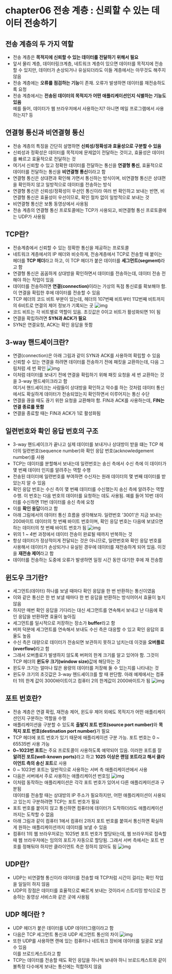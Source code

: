 # chapter06 전송 계층 : 신뢰할 수 있는 데이터 전송하기
## 전송 계층의 두 가지 역할
- 전송 계층은 <b>목적지에 신뢰할 수 있는 데이터를 전달하기 위해서 필요</b>
- 앞서 물리 계층, 데이터링크계층, 네트워크 계층이 있으면 데이터를 목적지에 전송할 수 있지만, 데이터가 손상되거나 유실되더라도 이들 계층에서는 아무것도 해주지 않음
- 전송 계층에는 <b>오류를 점검하는 기능</b>이 존재. 오류가 발생하면 데이터를 재전송하도록 요청
- 전송 계층에서는 <b>전송된 데이터의 목적지가 어떤 애플리케이션인지 식별하는 기능도 있음</b>  
  예를 들어, 데이터가 웹 브라우저에서 사용하는지? 아니면 메일 프로그램에서 사용하는지? 등

## 연결형 통신과 비연결형 통신
- 전송 계층의 특징을 간단히 설명하면 <b>신뢰성/정확성과 효율성으로 구분할 수 있음</b>
- 신뢰성과 정확성은 데이터를 목적지에 문제없이 전달하는 것이고, 효율성은 데이터를 빠르고 효율적으로 전달하는 것
- 여기서 신뢰할 수 있고 정확한 데이터를 전달하는 통신을 <b>연결형 통신</b>, 효율적으로 데이터를 전달하는 통신을 <b>비연결형 통신</b>이라고 함
- 연결형 통신은 상대편과 확인해 가면서 통신하는 방식이며, 비연결형 통신은 상대편을 확인하지 않고 일방적으로 데이터를 전송하는 방식 
- 연결형 통신은 신뢰성/정확성이 우선인 통신이라 여러 번 확인하고 보내는 반면, 비연결형 통신은 효율성이 우선이므로, 확인 절차 없이 일방적으로 보내는 것
- 비연결형 통신은 보통 동영상에서 사용됨
- 전송 계층의 연결형 통신 프로토콜에는 TCP가 사용되고, 비연결형 통신 프로토콜에는 UDP가 사용됨

## TCP란? 
- 전송계층에서 신뢰할 수 있는 정확한 통신을 제공하는 프로토콜
- 네트워크 계층에서의 IP 헤더와 비슷하게, 전송계층에서 TCP로 전송할 때 붙이는 헤더를 <b>TCP 헤더</b>라고 하고, 이 TCP 헤더가 붙은 데이터를 <b>세그먼트(segment)</b>라고 함
- 연결형 통신은 꼼꼼하게 상대방을 확인하면서 데이터를 전송하는데, 데이터 전송 전 해야 하는 작업이 있음
- 데이터를 전송하려면 <b>연결(connection)</b>이라는 가상의 독점 통신로를 확보해야 함. 이 연결을 확립한 후에 데이터를 전송할 수 있음
- TCP 헤더의 코드 비트 부분이 있는데, 헤더의 107번째 비트부터 112번째 비트까지의 6비트로 연결의 제어 정보가 기록되는 곳
![img](https://github.com/koni114/Network/blob/master/img/network_36.JPG)
- 코드 비트는 각 비트별로 역할이 있음. 초깃값은 0이고 비트가 활성화되면 1이 됨
- 연결을 확립하려면 <b>SYN과 ACK가 필요</b>
- SYN은 연결요청, ACK는 확인 응답을 뜻함

## 3-way 핸드셰이크란? 
- 연결(connection)은 아래 그림과 같이 SYN과 ACK를 사용하여 확립할 수 있음
- 신뢰할 수 있는 연결을 하려면 데이터를 전송하기 전에 패킷을 교환하는데, 다음 그림처럼 세 번 확인
![img](https://github.com/koni114/Network/blob/master/img/network_37.JPG)
- 이처럼 데이터를 보내기 전에 연결을 확립하기 위해 패킷 요청을 세 번 교환하는 것을 3-way 헨드셰이크라고 함  
  여기서 핸드셰이크는 사람들이 상대방을 확인하고 악수를 하는 것처럼 데이터 통신에서도 확실하게 데이터가 전송되었는지 확인하면서 이루어지는 통신 수단
- 연결을 끊을 때도 끊기 위한 요청을 교환해야 함. FIN과 ACK를 사용하는데, <b>FIN는 연결 종료를 뜻함</b>
- 연결을 종료할 때는 FIN과 ACK가 1로 활성화됨

## 일련번호와 확인 응답 번호의 구조
- 3-way 핸드셰이크가 끝나고 실제 데이터를 보내거나 상대방이 받을 떄는 TCP 헤더의 일련번호(sequence number)와 확인 응답 번호(acknowledgement number)를 사용
- TCP는 데이터를 분할해서 보내는데 일련번호는 송신 측에서 수신 측에 이 데이터가 몇 번째 데이터 인지를 알려주는 역할 수행
- 전송된 데이터에 일련번호를 부여하면 수신자는 원래 데이터의 몇 번째 데이터를 받았는지 알 수 있음
- 확인 응답 번호는 수신 측이 몇 번째 데이터를 수신했는지  송신 측에 알려주는 역할 수행. 이 번호는 다음 번호의 데이터를 요청하는 데도 사용됨. 예를 들어 10번 데이터를 수신하면 11번 데이터를 송신 측에 요청
- 이를 <b>확인 응답</b>이라고 함
- 아래 그림에서의 데이터 통신 흐름을 생각해보자. 일련번호 '3001'은 지금 보내는 200바이트 데이터의 첫 번째 바이트 번호이며, 확인 응답 번호는 다음에 보냈으면 하는 데이터의 첫 번째 바이트 번호가 됨
![img](https://github.com/koni114/Network/blob/master/img/network_38.JPG)
- 위의 1 ~ 4번 과정에서 데이터 전송이 완료될 때까지 반복하는 것
- 항상 데이터가 정상적이게 전달되는 것은 아니므로, 일련번호와 확인 응답 번호를 사용해서 데이터가 손상되거나 유실된 경우에 데이터를 재전송하게 되어 있음. 이것을 <b>재전송 제어</b>라고 함
- 데이터를 전송하는 도중에 오류가 발생하면 일정 시간 동안 대기한 후에 재 전송함

## 윈도우 크기란? 
- 세그먼트(데이터) 하나를 보낼 때마다 확인 응답을 한 번 반환하는 통신이였음
- 이와 같은 통신은 한 번 보낼 때마다 한 번 응답을 반환하는 방식어어서 효율이 높지 않음
- 하지만 매번 확인 응답을 기다리는 대신 세그먼트를 연속해서 보내고 난 다음에 확인 응답을 반환하면 효율이 높아짐
- 세그먼트를 일시적으로 저장하는 장소가 <b>buffer</b>라고 함
- 버퍼 덕분에 세그먼트를 연속해서 보내도 수신 측은 대응할 수 있고 확인 응답의 효율도 높음
- 수신 측은 대량으로 데이터가 전송되면 보관하지 못하고 넘치는데 이것을 <b>오버플로(overflow)</b>라고 함
- 그래서 오버플로가 발생하지 않도록 버퍼의 한계 크기를 알고 있어야 함. 그것이 TCP 헤더의 <b>윈도우 크기(window size)</b>값에 해당하는 것
- 윈도우 크기는 얼마나 많은 용량의 데이터를 저장해 둘 수 있는지를 나타내는 것
- 윈도우 크기의 초깃값은 3-way 헨드셰이크를 할 때 판단함. 아래 예제에서는 컴퓨터 1의 한계 값이 3000바이트이고 컴퓨터 2의 한계값이 2000바이트가 됨
![img](https://github.com/koni114/Network/blob/master/img/network_39.JPG)

## 포트 번호란?
- 전송 계층은 연결 확립, 재전송 제어, 윈도우 제어 외에도 목적지가 어떤 애플리케이션인지 구분하는 역할을 수행 
- 애플리케이션을 구분할 수 있도록 <b>출발지 포트 번호(source port number)</b>와 <b>목적지 포트 번호(destination port number)</b>가 필요
- TCP 헤더에 포트 번호가 있기 때문에 애플리케이션 구분 가능. 포트 번호는 0 ~ 65535번 사용 가능
- <b>0~1023번 포트</b>는 주요 프로토콜이 사용하도록 예약되어 있음. 이러한 포트를 잘 <b>알려진 포트(well-known ports)</b>라고 하고 <b>1025 이상은 랜덤 포트라고 해서 클라이언트 측의 송신 포트</b>로 사용
- 0 ~ 1023번 포트는 일반적으로 사용하는 서버 측 애플리케이션에서 사용
- 다음은 서버에서 주로 사용하는 애플리케이션 번호임
![img](https://github.com/koni114/Network/blob/master/img/network_40.JPG)
- 이처럼 동작하는 애플리케이션은 각각 포트 번호가 있어서 다른 애플리케이션과 구분됨  
  데이터를 전송할 때는 상대방의 IP 주소가 필요하지만, 어떤 애플리케이션이 사용되고 있는지 구분하려면 TCP는 포트 번호가 필요 
- 포트 번호를 붙이지 않고 통신하면 컴퓨터에 데이터가 도착하더라도 애플리케이션까지는 도착할 수 없음
- 아래 그림과 같이 컴퓨터 1에서 컴퓨터 2까지 포트 번호를 붙여서 통신하면 확실하게 원하는 애플리케이션까지 데이터를 보낼 수 있음
- 컴퓨터 1의 웹 브라우저로는 1025번 포트 번호가 할당돠는데, 웹 브라우저로 접속할 때 웹 브라우저에는 임의의 포트가 자동으로 할당됨. 그래서 서버 측에서는 포트 번호를 정해둬야 하지만 클라이언트 측은 정하지 않아도 됨
![img](https://github.com/koni114/Network/blob/master/img/network_41.JPG)

## UDP란? 
- UDP는 비연결형 통신이라 데이터를 전송할 때 TCP처럼 시간이 걸리는 확인 작업을 일일이 하지 않음
- UDP의 장점은 데이터를 효율적으로 빠르게 보내는 것이라서 스트리밍 방식으로 전송하는 동영상 서비스와 같은 곳에 사용됨

## UDP 헤더란 ?
- UDP 헤더가 붙은 데이터를 UDP 데이터그램이라고 함
- 다음은 TCP 세그먼트 통신과 UDP 세그먼트 통신의 차이
![img](https://github.com/koni114/Network/blob/master/img/network_42.JPG)
- 또한 UDP를 사용하면 랜에 있는 컴퓨터나 네트워크 장비에 데이터를 일괄로 보낼 수 있음  
  이를 브로드케스트라고 함
- TCP는 데이터를 전송할 때도 확인 응답을 하나씩 보내야 하니 브로드캐스트와 같이 불특정 다수에게 보내는 통신에는 적합하지 않음